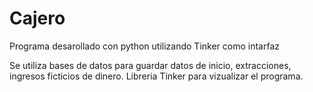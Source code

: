 # Cajero

Programa desarollado con python utilizando Tinker como intarfaz

Se utiliza bases de datos para guardar datos de inicio, extracciones, ingresos ficticios de dinero.
Libreria Tinker para vizualizar el programa.


